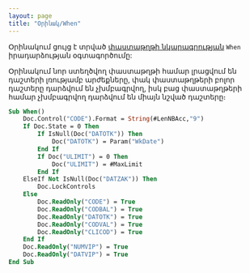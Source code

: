 ```yaml
---
layout: page
title: "Օրինակ/When"
---
```


Օրինակում ցույց է տրված [փաստաթղթի նկարագրության](../Defs/doc.html) `When` իրադարձության օգտագործումը:

Օրինակում նոր ստեղծվող փաստաթղթի համար լրացվում են դաշտերի լռությամբ արժեքները, փակ փաստաթղթերի բոլոր դաշտերը դարձվում են չխմբագրվող, իսկ բաց փաստաթղթերի համար չխմբագրվող դարձվում են միայն նշված դաշտերը։

``` vb
Sub When()
    Doc.Сontrol("CODE").Format = String(#LenNBAcc,"9")
    If Doc.State = 0 Then
        If IsNull(Doc("DATOTK")) Then
            Doc("DATOTK") = Param("WkDate")
        End If
        If Doc("ULIMIT") = 0 Then 
            Doc("ULIMIT") = #MaxLimit
        End If
    ElseIf Not IsNull(Doc("DATZAK")) Then
        Doc.LockControls
    Else
        Doc.ReadOnly("CODE") = True
        Doc.ReadOnly("CODBAL") = True
        Doc.ReadOnly("DATOTK") = True
        Doc.ReadOnly("CODVAL") = True
        Doc.ReadOnly("CLICOD") = True
    End If
    Doc.ReadOnly("NUMVIP") = True
    Doc.ReadOnly("DATVIP") = True
End Sub
```